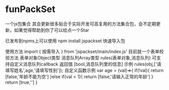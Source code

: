 # funPackSet
一个js包集合
其会更新很多贴合于实际开发可高复用的方法集合包，会不定期更新，如果觉得帮助到你了可以给点一个Star


已发布到npms上可以使用
npm install jspackset
快速导入包

使用方法
import { 按需导入 } from 'jspackset/main/index.js'
目前就一个表单校验方法
表单对象Object类型
消息队列Array类型
rules(表单对象,消息队列)
可支持自定义消息队列callback
返回值 [bool,消息队列里的信息]
示例
rules(obj,['请填写姓名',age,'请填写性别']);
自定义函数示例
var age = (val)=>{
if(!val){
return [false,'年龄不能为空']
}else if(val < 1){
return [false,'请输入正常的年龄']
}
return [true,'']
}
